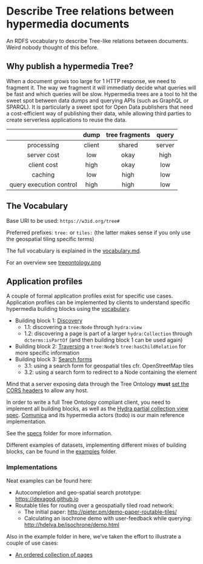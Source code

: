 # Describe Tree relations between hypermedia documents

An RDFS vocabulary to describe Tree-like relations between documents. Weird nobody thought of this before.

## Why publish a hypermedia Tree?

When a document grows too large for 1 HTTP response, we need to fragment it. The way we fragment it will immediatly decide what queries will be fast and which queries will be slow.
Hypermedia trees are a tool to hit the sweet spot between data dumps and querying APIs (such as GraphQL or SPARQL). It is particularly a sweet spot for Open Data publishers that need a cost-efficient way of publishing their data, while allowing third parties to create serverless applications to reuse the data.

|   | dump  | tree fragments  | query  |
|:-:|:-:|:-:|:-:|
| processing | client | shared | server |
| server cost  | low  | okay  | high  |
|  client cost | high  | okay  | low  |
| caching | low | high | low |
| query execution control | high | high | low |

## The Vocabulary

Base URI to be used: `https://w3id.org/tree#`

Preferred prefixes: `tree:` or `tiles:` (the latter makes sense if you only use the geospatial tiling specific terms) 

The full vocabulary is explained in the [vocabulary.md](vocabulary.md).

For an overview see [treeontology.png](treeontology.png)

## Application profiles

A couple of formal application profiles exist for specific use cases. Application profiles can be implemented by clients to understand specific hypermedia building blocks using the [vocabulary](vocabulary.md).

 * Building block 1: [Discovery](specs/1-discovery.md)
     * 1.1: discovering a `tree:Node` through `hydra:view`
     * 1.2: discovering a page is part of a larger `hydra:Collection` through `dcterms:isPartOf` (and then building block 1 can be used again)
 * Building block 2: [Traversing](specs/2-traversing.md) a `tree:Node`’s `tree:hasChildRelation` for more specific information
 * Building block 3: [Search forms](specs/3-search.md)
      * 3.1: using a search form for geospatial tiles cfr. OpenStreetMap tiles
      * 3.2: using a search form to redirect to a Node containing the element

Mind that a server exposing data through the Tree Ontology __must__ [set the CORS headers](http://enable-cors.org) to allow any host.

In order to write a full Tree Ontology compliant client, you need to implement all building blocks, as well as the [Hydra partial collection view spec](). [Comunica](https://github.com/comunica/comunica) and its hypermedia actors (todo) is our main reference implementation.

See the [specs](specs/) folder for more information.

Different examples of datasets, implementing different mixes of building blocks, can be found in the [examples](examples/) folder.

### Implementations

Neat examples can be found here:

 * Autocompletion and geo-spatial search prototype: https://dexagod.github.io
 * Routable tiles for routing over a geospatially tiled road network:
     - The initial paper: http://pieter.pm/demo-paper-routable-tiles/
     - Calculating an isochrone demo with user-feedback while querying: http://hdelva.be/isochrone/demo.html

Also in the example folder in here, we’ve taken the effort to illustrate a couple of use cases:
 * [An ordered collection of pages](examples/paged-collection-with-order/)
 

